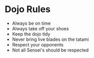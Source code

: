 Dojo Rules
==========
* Always be on time
* Always take off your shoes
* Keep the dojo tidy
* Never bring live blades on the tatami
* Respect your opponents
* Not all Sensei's should be respected
